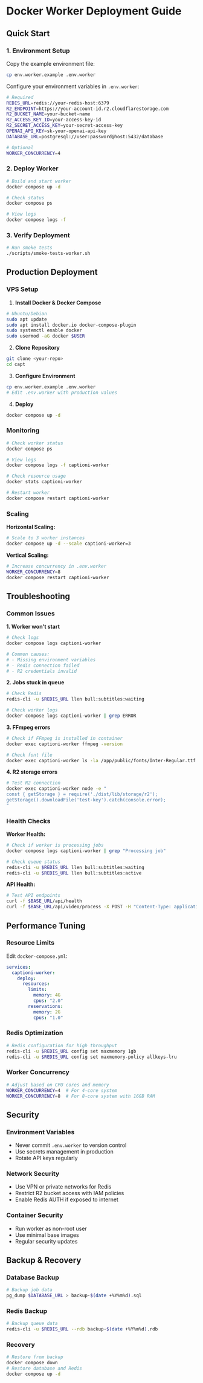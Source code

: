 # Docker Worker Deployment Guide

## Quick Start

### 1. Environment Setup

Copy the example environment file:

```bash
cp env.worker.example .env.worker
```

Configure your environment variables in `.env.worker`:

```bash
# Required
REDIS_URL=redis://your-redis-host:6379
R2_ENDPOINT=https://your-account-id.r2.cloudflarestorage.com
R2_BUCKET_NAME=your-bucket-name
R2_ACCESS_KEY_ID=your-access-key-id
R2_SECRET_ACCESS_KEY=your-secret-access-key
OPENAI_API_KEY=sk-your-openai-api-key
DATABASE_URL=postgresql://user:password@host:5432/database

# Optional
WORKER_CONCURRENCY=4
```

### 2. Deploy Worker

```bash
# Build and start worker
docker compose up -d

# Check status
docker compose ps

# View logs
docker compose logs -f
```

### 3. Verify Deployment

```bash
# Run smoke tests
./scripts/smoke-tests-worker.sh
```

## Production Deployment

### VPS Setup

1. **Install Docker & Docker Compose**

```bash
# Ubuntu/Debian
sudo apt update
sudo apt install docker.io docker-compose-plugin
sudo systemctl enable docker
sudo usermod -aG docker $USER
```

2. **Clone Repository**

```bash
git clone <your-repo>
cd capt
```

3. **Configure Environment**

```bash
cp env.worker.example .env.worker
# Edit .env.worker with production values
```

4. **Deploy**

```bash
docker compose up -d
```

### Monitoring

```bash
# Check worker status
docker compose ps

# View logs
docker compose logs -f captioni-worker

# Check resource usage
docker stats captioni-worker

# Restart worker
docker compose restart captioni-worker
```

### Scaling

**Horizontal Scaling:**

```bash
# Scale to 3 worker instances
docker compose up -d --scale captioni-worker=3
```

**Vertical Scaling:**

```bash
# Increase concurrency in .env.worker
WORKER_CONCURRENCY=8
docker compose restart captioni-worker
```

## Troubleshooting

### Common Issues

**1. Worker won't start**

```bash
# Check logs
docker compose logs captioni-worker

# Common causes:
# - Missing environment variables
# - Redis connection failed
# - R2 credentials invalid
```

**2. Jobs stuck in queue**

```bash
# Check Redis
redis-cli -u $REDIS_URL llen bull:subtitles:waiting

# Check worker logs
docker compose logs captioni-worker | grep ERROR
```

**3. FFmpeg errors**

```bash
# Check if FFmpeg is installed in container
docker exec captioni-worker ffmpeg -version

# Check font file
docker exec captioni-worker ls -la /app/public/fonts/Inter-Regular.ttf
```

**4. R2 storage errors**

```bash
# Test R2 connection
docker exec captioni-worker node -e "
const { getStorage } = require('./dist/lib/storage/r2');
getStorage().downloadFile('test-key').catch(console.error);
"
```

### Health Checks

**Worker Health:**

```bash
# Check if worker is processing jobs
docker compose logs captioni-worker | grep "Processing job"

# Check queue status
redis-cli -u $REDIS_URL llen bull:subtitles:waiting
redis-cli -u $REDIS_URL llen bull:subtitles:active
```

**API Health:**

```bash
# Test API endpoints
curl -f $BASE_URL/api/health
curl -f $BASE_URL/api/video/process -X POST -H "Content-Type: application/json" -d '{"fileId":"test","style":"Barbie"}'
```

## Performance Tuning

### Resource Limits

Edit `docker-compose.yml`:

```yaml
services:
  captioni-worker:
    deploy:
      resources:
        limits:
          memory: 4G
          cpus: "2.0"
        reservations:
          memory: 2G
          cpus: "1.0"
```

### Redis Optimization

```bash
# Redis configuration for high throughput
redis-cli -u $REDIS_URL config set maxmemory 1gb
redis-cli -u $REDIS_URL config set maxmemory-policy allkeys-lru
```

### Worker Concurrency

```bash
# Adjust based on CPU cores and memory
WORKER_CONCURRENCY=4  # For 4-core system
WORKER_CONCURRENCY=8  # For 8-core system with 16GB RAM
```

## Security

### Environment Variables

- Never commit `.env.worker` to version control
- Use secrets management in production
- Rotate API keys regularly

### Network Security

- Use VPN or private networks for Redis
- Restrict R2 bucket access with IAM policies
- Enable Redis AUTH if exposed to internet

### Container Security

- Run worker as non-root user
- Use minimal base images
- Regular security updates

## Backup & Recovery

### Database Backup

```bash
# Backup job data
pg_dump $DATABASE_URL > backup-$(date +%Y%m%d).sql
```

### Redis Backup

```bash
# Backup queue data
redis-cli -u $REDIS_URL --rdb backup-$(date +%Y%m%d).rdb
```

### Recovery

```bash
# Restore from backup
docker compose down
# Restore database and Redis
docker compose up -d
```
